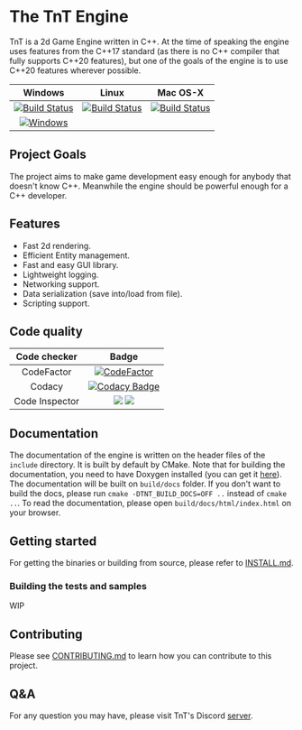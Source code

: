 # The TnT Engine

TnT is a 2d Game Engine written in C++. At the time of speaking the engine uses
features from the C++17 standard (as there is no C++ compiler that fully
supports C++20 features), but one of the goals of the engine is to use C++20
features wherever possible.

|Windows|Linux|Mac OS-X|
|:-----:|:---:|:------:|
|[![Build Status](https://dev.azure.com/terenst17/TnT/_apis/build/status/TerensTare.tnt?branchName=master&jobName=Build%20for%20&configuration=Build%20for%20windows)](https://dev.azure.com/terenst17/TnT/_build/latest?definitionId=4&branchName=master)|[![Build Status](https://dev.azure.com/terenst17/TnT/_apis/build/status/TerensTare.tnt?branchName=master&jobName=Build%20for%20&configuration=Build%20for%20linux)](https://dev.azure.com/terenst17/TnT/_build/latest?definitionId=4&branchName=master)|[![Build Status](https://dev.azure.com/terenst17/TnT/_apis/build/status/TerensTare.tnt?branchName=master&jobName=Build%20for%20&configuration=Build%20for%20mac)](https://dev.azure.com/terenst17/TnT/_build/latest?definitionId=4&branchName=master)|
|[![Windows](https://ci.appveyor.com/api/projects/status/a0rfndievu7neo1a?svg=true)](https://ci.appveyor.com/project/TerensTare/tnt)|

## Project Goals

The project aims to make game development easy enough for anybody that doesn't
know C++. Meanwhile the engine should be powerful enough for a C++ developer.

## Features

- Fast 2d rendering.
- Efficient Entity management.
- Fast and easy GUI library.
- Lightweight logging.
- Networking support.
- Data serialization (save into/load from file).
- Scripting support.

## Code quality

|Code checker|Badge|
|:----------:|:---:|
| CodeFactor | [![CodeFactor](https://www.codefactor.io/repository/github/terenstare/tnt/badge)](https://www.codefactor.io/repository/github/terenstare/tnt) |
| Codacy     | [![Codacy Badge](https://api.codacy.com/project/badge/Grade/3749bb4e09c74f6785177d318bb8ba15)](https://app.codacy.com/manual/terens.t17/tnt?utm_source=github.com&utm_medium=referral&utm_content=TerensTare/tnt&utm_campaign=Badge_Grade_Dashboard)
| Code Inspector| ![](https://www.code-inspector.com/project/7251/score/svg)  ![](https://www.code-inspector.com/project/7251/status/svg)

## Documentation

The documentation of the engine is written on the header files of the `include` directory. It is built by default by CMake. Note that for building the documentation, you need to have Doxygen installed (you can get it [here](http://www.doxygen.nl/manual/install.html)). The documentation will be built on `build/docs` folder. If you don't want to build the docs, please run `cmake -DTNT_BUILD_DOCS=OFF ..` instead of `cmake ..`. To read the documentation, please open `build/docs/html/index.html` on your browser.

## Getting started

For getting the binaries or building from source, please refer to [INSTALL.md](./INSTALL.md).

### Building the tests and samples

WIP

## Contributing

Please see [CONTRIBUTING.md](./CONTRIBUTING.md) to learn how you can contribute to this project.


## Q&A

For any question you may have, please visit TnT's Discord [server](https://discord.gg/s5Y9VCR).